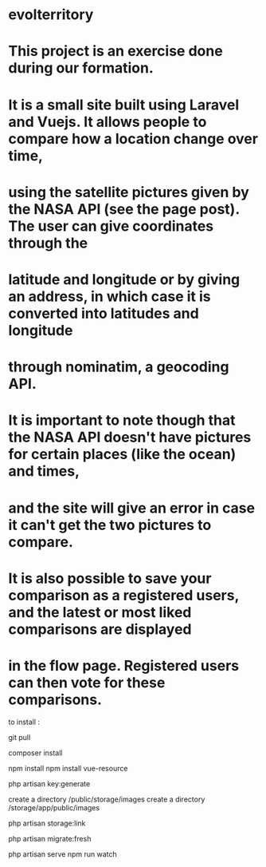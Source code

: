 # evolterritory

# This project is an exercise done during our formation.

# It is a small site built using Laravel and Vuejs. It allows people to compare how a location change over time,
# using the satellite pictures given by the NASA API (see the page post). The user can give coordinates through the 
# latitude and longitude or by giving an address, in which case it is converted into latitudes and longitude
# through nominatim, a geocoding API.
# 
# It is important to note though that the NASA API doesn't have pictures for certain places (like the ocean) and times,
# and the site will give an error in case it can't get the two pictures to compare.
#
# It is also possible to save your comparison as a registered users, and the latest or most liked comparisons are displayed
# in the flow page. Registered users can then vote for these comparisons.

to install :

git pull

composer install

npm install
npm install vue-resource

php artisan key:generate

create a directory /public/storage/images
create a directory /storage/app/public/images

php artisan storage:link

php artisan migrate:fresh

php artisan serve
npm run watch
